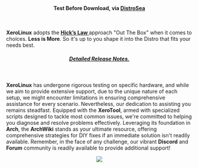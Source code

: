 <br/>

#### <center>Test Before Download, via **<a href="https://distrosea.com/start/xerolinux-KDE-default/" target="_blank" rel="noreferrer"> DistroSea </a>**</center>
<br/>

**XeroLinux** adopts the **<a href="https://www.interaction-design.org/literature/article/hick-s-law-making-the-choice-easier-for-users" target="_blank" rel="noreferrer"> Hick’s Law </a>** approach "Out The Box" when it comes to choices. **Less is More**. So it's up to you shape it into the Distro that fits your needs best.

##### <center><a href="https://forum.xerolinux.xyz/thread-4.html" target="_blank">Detailed Release Notes.</a></center>
<br />

**XeroLinux** has undergone rigorous testing on specific hardware, and while we aim to provide extensive support, due to the unique nature of each setup, we might encounter limitations in ensuring comprehensive assistance for every scenario. Nevertheless, our dedication to assisting you remains steadfast. Equipped with the **XeroTool**, armed with specialized scripts designed to tackle most common issues, we're committed to helping you diagnose and resolve problems effectively. Leveraging its foundation in **Arch**, the **ArchWiki** stands as your ultimate resource, offering comprehensive strategies for DIY fixes if an immediate solution isn't readily available. Remember, in the face of any challenge, our vibrant **Discord** and **Forum** community is readily available to provide additional support!<br />

<center> <img src="https://img.shields.io/sourceforge/dw/xerolinux.svg?style=for-the-badge&color=FD729A&labelColor=3A4986"> </center>
